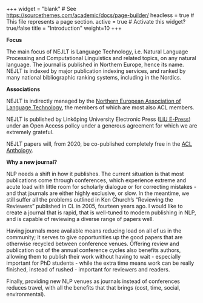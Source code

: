 +++
widget = "blank"  # See https://sourcethemes.com/academic/docs/page-builder/
headless = true  # This file represents a page section.
active = true  # Activate this widget? true/false
title = "Introduction"
weight=10
+++


**Focus**

The main focus of NEJLT is Language Technology, i.e. Natural Language Processing and Computational Linguistics and related topics, on any natural language. The journal is published in Northern Europe, hence its name. NEJLT is indexed by major publication indexing services, and ranked by many national bibliographic ranking systems, including in the Nordics.


**Associations**

NEJLT is indirectly managed by the [Northern European Association of Language Technology](http://omilia.uio.no/nealt/), the members of which are most also ACL members.

NEJLT is published by Linköping University Electronic Press ([LiU E-Press](https://www.ep.liu.se/index.en.asp)) under an Open Access policy under a generous agreement for which we are extremely grateful.

NEJLT papers will, from 2020, be co-published completely free in the [ACL Anthology](https://aclweb.org/anthology/).


**Why a new journal?**

NLP needs a shift in how it publishes. The current situation is that most publications come through conferences, which experience extreme and acute load with little room for scholarly dialogue or for correcting mistakes - and that journals are either highly exclusive, or slow. In the meantime, we still suffer all the problems outlined in Ken Church’s “Reviewing the Reviewers” published in CL in 2005, fourteen years ago. I would like to create a journal that is rapid, that is well-tuned to modern publishing in NLP, and is capable of reviewing a diverse range of papers well.

Having journals more available means reducing load on all of us in the community; it serves to give opportunities up the good papers that are otherwise recycled between conference venues. Offering review and publication out of the annual conference cycles also benefits authors, allowing them to publish their work without having to wait - especially important for PhD students - while the extra time means work can be really finished, instead of rushed - important for reviewers and readers.

Finally, providing new NLP venues as journals instead of conferences reduces travel, with all the benefits that that brings (cost, time, social, environmental). 

